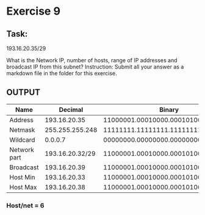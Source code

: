 # Exercise 9

## Task:
193.16.20.35/29

What is the Network IP, number of hosts, range of IP addresses and broadcast IP from this subnet? Instruction: Submit all your answer as a markdown file in the folder for this exercise.

## OUTPUT
| Name | Decimal | Binary |
| --- | --- | ---|
| Address | 193.16.20.35 | 11000001.00010000.00010100.00100011 |
| Netmask | 255.255.255.248 | 11111111.11111111.11111111.11111000 |
| Wildcard | 0.0.0.7 | 00000000.00000000.00000000.00000111 |
| Network part | 193.16.20.32/29 | 11000001.00010000.00010100.00100000 |
| Broadcast | 193.16.20.39 | 11000001.00010000.00010100.00100111 |
| Host Min | 193.16.20.33 | 11000001.00010000.00010100.00100001 |
| Host Max | 193.16.20.38 | 11000001.00010000.00010100.00100110 |
### Host/net = 6


